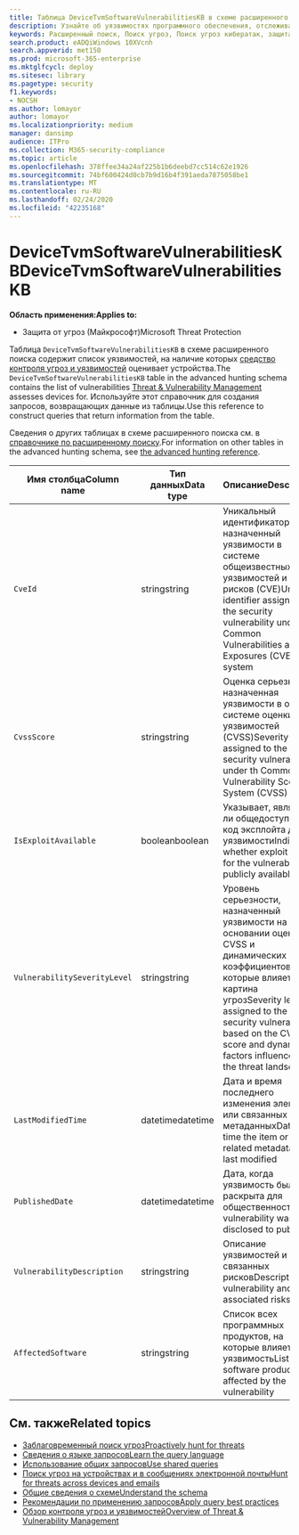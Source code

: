 ```yaml
---
title: Таблица DeviceTvmSoftwareVulnerabilitiesKB в схеме расширенного поиска
description: Узнайте об уязвимостях программного обеспечения, отслеживаемых средством контроля угроз и уязвимостей, в таблице DeviceTvmSoftwareVulnerabilitiesKB схемы расширенного поиска.
keywords: Расширенный поиск, Поиск угроз, Поиск угроз кибератак, защита от угроз Майкрософт, Microsoft 365, MTP, m365, поиск, запрос, метрическое содержание, схема, справочные материалы, Кусто, таблица, столбец, тип данных, описание, угроза & уязвимости, ТВМ, Управление устройствами, программное обеспечение, наличие уязвимостей, CVE ID, КВСС, Девицетвмсофтваревулнерабилитиескб
search.product: eADQiWindows 10XVcnh
search.appverid: met150
ms.prod: microsoft-365-enterprise
ms.mktglfcycl: deploy
ms.sitesec: library
ms.pagetype: security
f1.keywords:
- NOCSH
ms.author: lomayor
author: lomayor
ms.localizationpriority: medium
manager: dansimp
audience: ITPro
ms.collection: M365-security-compliance
ms.topic: article
ms.openlocfilehash: 378ffee34a24af225b1b6deebd7cc514c62e1926
ms.sourcegitcommit: 74bf600424d0cb7b9d16b4f391aeda7875058be1
ms.translationtype: MT
ms.contentlocale: ru-RU
ms.lasthandoff: 02/24/2020
ms.locfileid: "42235168"
---
```

# <a name="devicetvmsoftwarevulnerabilitieskb"></a><span data-ttu-id="61e0d-104">DeviceTvmSoftwareVulnerabilitiesKB</span><span class="sxs-lookup"><span data-stu-id="61e0d-104">DeviceTvmSoftwareVulnerabilitiesKB</span></span>

<span data-ttu-id="61e0d-105">**Область применения:**</span><span class="sxs-lookup"><span data-stu-id="61e0d-105">**Applies to:**</span></span>
- <span data-ttu-id="61e0d-106">Защита от угроз (Майкрософт)</span><span class="sxs-lookup"><span data-stu-id="61e0d-106">Microsoft Threat Protection</span></span>



<span data-ttu-id="61e0d-107">Таблица `DeviceTvmSoftwareVulnerabilitiesKB` в схеме расширенного поиска содержит список уязвимостей, на наличие которых [средство контроля угроз и уязвимостей](https://docs.microsoft.com/windows/security/threat-protection/microsoft-defender-atp/next-gen-threat-and-vuln-mgt) оценивает устройства.</span><span class="sxs-lookup"><span data-stu-id="61e0d-107">The `DeviceTvmSoftwareVulnerabilitiesKB` table in the advanced hunting schema contains the list of vulnerabilities [Threat & Vulnerability Management](https://docs.microsoft.com/windows/security/threat-protection/microsoft-defender-atp/next-gen-threat-and-vuln-mgt) assesses devices for.</span></span> <span data-ttu-id="61e0d-108">Используйте этот справочник для создания запросов, возвращающих данные из таблицы.</span><span class="sxs-lookup"><span data-stu-id="61e0d-108">Use this reference to construct queries that return information from the table.</span></span>

<span data-ttu-id="61e0d-109">Сведения о других таблицах в схеме расширенного поиска см. в [справочнике по расширенному поиску](advanced-hunting-schema-tables.md).</span><span class="sxs-lookup"><span data-stu-id="61e0d-109">For information on other tables in the advanced hunting schema, see [the advanced hunting reference](advanced-hunting-schema-tables.md).</span></span>

| <span data-ttu-id="61e0d-110">Имя столбца</span><span class="sxs-lookup"><span data-stu-id="61e0d-110">Column name</span></span> | <span data-ttu-id="61e0d-111">Тип данных</span><span class="sxs-lookup"><span data-stu-id="61e0d-111">Data type</span></span> | <span data-ttu-id="61e0d-112">Описание</span><span class="sxs-lookup"><span data-stu-id="61e0d-112">Description</span></span> |
|-------------|-----------|-------------|
| `CveId` | <span data-ttu-id="61e0d-113">string</span><span class="sxs-lookup"><span data-stu-id="61e0d-113">string</span></span> | <span data-ttu-id="61e0d-114">Уникальный идентификатор, назначенный уязвимости в системе общеизвестных уязвимостей и рисков (CVE)</span><span class="sxs-lookup"><span data-stu-id="61e0d-114">Unique identifier assigned to the security vulnerability under the Common Vulnerabilities and Exposures (CVE) system</span></span> |
| `CvssScore` | <span data-ttu-id="61e0d-115">string</span><span class="sxs-lookup"><span data-stu-id="61e0d-115">string</span></span> | <span data-ttu-id="61e0d-116">Оценка серьезности, назначенная уязвимости в общей системе оценки уязвимостей (CVSS)</span><span class="sxs-lookup"><span data-stu-id="61e0d-116">Severity score assigned to the security vulnerability under th Common Vulnerability Scoring System (CVSS)</span></span> |
| `IsExploitAvailable` | <span data-ttu-id="61e0d-117">boolean</span><span class="sxs-lookup"><span data-stu-id="61e0d-117">boolean</span></span> | <span data-ttu-id="61e0d-118">Указывает, является ли общедоступным код эксплойта для уязвимости</span><span class="sxs-lookup"><span data-stu-id="61e0d-118">Indicates whether exploit code for the vulnerability is publicly available</span></span> |
| `VulnerabilitySeverityLevel` | <span data-ttu-id="61e0d-119">string</span><span class="sxs-lookup"><span data-stu-id="61e0d-119">string</span></span> | <span data-ttu-id="61e0d-120">Уровень серьезности, назначенный уязвимости на основании оценки CVSS и динамических коэффициентов, на которые влияет картина угроз</span><span class="sxs-lookup"><span data-stu-id="61e0d-120">Severity level assigned to the security vulnerability based on the CVSS score and dynamic factors influenced by the threat landscape</span></span> |
| `LastModifiedTime` | <span data-ttu-id="61e0d-121">datetime</span><span class="sxs-lookup"><span data-stu-id="61e0d-121">datetime</span></span> | <span data-ttu-id="61e0d-122">Дата и время последнего изменения элемента или связанных метаданных</span><span class="sxs-lookup"><span data-stu-id="61e0d-122">Date and time the item or related metadata was last modified</span></span> |
| `PublishedDate` | <span data-ttu-id="61e0d-123">datetime</span><span class="sxs-lookup"><span data-stu-id="61e0d-123">datetime</span></span> | <span data-ttu-id="61e0d-124">Дата, когда уязвимость была раскрыта для общественности</span><span class="sxs-lookup"><span data-stu-id="61e0d-124">Date vulnerability was disclosed to public</span></span> |
| `VulnerabilityDescription` | <span data-ttu-id="61e0d-125">string</span><span class="sxs-lookup"><span data-stu-id="61e0d-125">string</span></span> | <span data-ttu-id="61e0d-126">Описание уязвимостей и связанных рисков</span><span class="sxs-lookup"><span data-stu-id="61e0d-126">Description of vulnerability and associated risks</span></span> |
| `AffectedSoftware` | <span data-ttu-id="61e0d-127">string</span><span class="sxs-lookup"><span data-stu-id="61e0d-127">string</span></span> | <span data-ttu-id="61e0d-128">Список всех программных продуктов, на которые влияет уязвимость</span><span class="sxs-lookup"><span data-stu-id="61e0d-128">List of all software products affected by the vulnerability</span></span> |

## <a name="related-topics"></a><span data-ttu-id="61e0d-129">См. также</span><span class="sxs-lookup"><span data-stu-id="61e0d-129">Related topics</span></span>

- [<span data-ttu-id="61e0d-130">Заблаговременный поиск угроз</span><span class="sxs-lookup"><span data-stu-id="61e0d-130">Proactively hunt for threats</span></span>](advanced-hunting-overview.md)
- [<span data-ttu-id="61e0d-131">Сведения о языке запросов</span><span class="sxs-lookup"><span data-stu-id="61e0d-131">Learn the query language</span></span>](advanced-hunting-query-language.md)
- [<span data-ttu-id="61e0d-132">Использование общих запросов</span><span class="sxs-lookup"><span data-stu-id="61e0d-132">Use shared queries</span></span>](advanced-hunting-shared-queries.md)
- [<span data-ttu-id="61e0d-133">Поиск угроз на устройствах и в сообщениях электронной почты</span><span class="sxs-lookup"><span data-stu-id="61e0d-133">Hunt for threats across devices and emails</span></span>](advanced-hunting-query-emails-devices.md)
- [<span data-ttu-id="61e0d-134">Общие сведения о схеме</span><span class="sxs-lookup"><span data-stu-id="61e0d-134">Understand the schema</span></span>](advanced-hunting-schema-tables.md)
- [<span data-ttu-id="61e0d-135">Рекомендации по применению запросов</span><span class="sxs-lookup"><span data-stu-id="61e0d-135">Apply query best practices</span></span>](advanced-hunting-best-practices.md)
- [<span data-ttu-id="61e0d-136">Обзор контроля угроз и уязвимостей</span><span class="sxs-lookup"><span data-stu-id="61e0d-136">Overview of Threat & Vulnerability Management</span></span>](https://docs.microsoft.com/windows/security/threat-protection/microsoft-defender-atp/next-gen-threat-and-vuln-mgt)
